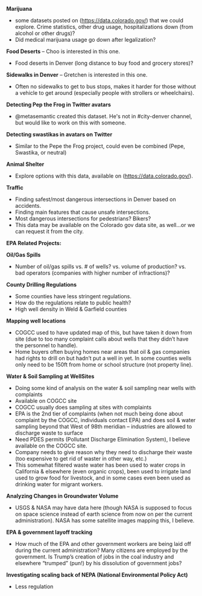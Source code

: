 **Marijuana**
- some datasets posted on (https://data.colorado.gov/) that we could explore. Crime statistics, other drug usage, hospitalizations down (from alcohol or other drugs)?
- Did medical marijuana usage go down after legalization?

**Food Deserts** – Choo is interested in this one.  
- Food deserts in Denver (long distance to buy food and grocery stores)?

**Sidewalks in Denver** – Gretchen is interested in this one.
- Often no sidewalks to get to bus stops, makes it harder for those without a vehicle to get around (especially people with strollers or wheelchairs).

**Detecting Pep the Frog in Twitter avatars**
- @metasemantic created this dataset.  He's not in #city-denver channel, but would like to work on this with someone.

**Detecting swastikas in avatars on Twitter**
- Similar to the Pepe the Frog project, could even be combined (Pepe, Swastika, or neutral)

**Animal Shelter**
- Explore options with this data, available on (https://data.colorado.gov/).

**Traffic**
- Finding safest/most dangerous intersections in Denver based on accidents.
- Finding main features that cause unsafe intersections.  
- Most dangerous intersections for pedestrians?  Bikers?  
- This data may be available on the Colorado gov data site, as well...or we can request it from the city.


**EPA Related Projects:**

**Oil/Gas Spills**
- Number of oil/gas spills vs. # of wells?  vs. volume of production? vs. bad operators (companies with higher number of infractions)?

**County Drilling Regulations**
- Some counties have less stringent regulations.
- How do the regulations relate to public health?
- High well density in Weld & Garfield counties

**Mapping well locations**
- COGCC used to have updated map of this, but have taken it down from site (due to too many complaint calls about wells that they didn’t have the personnel to handle).
- Home buyers often buying homes near areas that oil & gas companies had rights to drill on but hadn’t put a well in yet.  In some counties wells only need to be 150ft from home or school structure (not property line).

**Water & Soil Sampling at WellSites**
- Doing some kind of analysis on the water & soil sampling near wells with complaints
- Available on COGCC site
- COGCC usually does sampling at sites with complaints
- EPA is the 2nd tier of complaints (when not much being done about complaint by the COGCC, individuals contact EPA) and does soil & water sampling beyond that West of 98th meridian – industries are allowed to discharge waste to surface
- Need PDES permits (Pollutant Discharge Elimination System), I believe available on the COGCC site.
- Company needs to give reason why they need to discharge their waste (too expensive to get rid of waster in other way, etc.)
- This somewhat filtered waste water has been used to water crops in California & elsewhere (even organic crops), been used to irrigate land used to grow food for livestock, and in some cases even been used as drinking water for migrant workers.

**Analyzing Changes in Groundwater Volume**
- USGS & NASA may have data here (though NASA is supposed to focus on space science instead of earth science from now on per the current administration).  NASA has some satellite images mapping this, I believe.

**EPA & government layoff tracking**
- How much of the EPA and other government workers are being laid off during the current administration?  Many citizens are employed by the government.  Is Trump’s creation of jobs in the coal industry and elsewhere “trumped” (pun!) by his dissolution of government jobs?

**Investigating scaling back of NEPA (National Environmental Policy Act)**
- Less regulation
